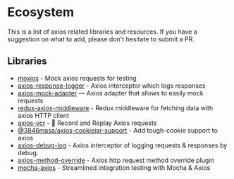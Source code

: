 # Ecosystem

This is a list of axios related libraries and resources. If you have a suggestion on what to add, please don't hesitate to submit a PR.

## Libraries

* [moxios](https://github.com/mzabriskie/moxios) - Mock axios requests for testing
* [axios-response-logger](https://github.com/srph/axios-response-logger) - Axios interceptor which logs responses
* [axios-mock-adapter](https://github.com/ctimmerm/axios-mock-adapter) — Axios adapter that allows to easily mock requests
* [redux-axios-middleware](https://github.com/svrcekmichal/redux-axios-middleware) - Redux middleware for fetching data with axios HTTP client
* [axios-vcr](https://github.com/nettofarah/axios-vcr) - 📼 Record and Replay Axios requests
* [@3846masa/axios-cookiejar-support](https://github.com/3846masa/axios-cookiejar-support) - Add tough-cookie support to axios
* [axios-debug-log](https://github.com/Gerhut/axios-debug-log) - Axios interceptor of logging requests & responses by debug.
* [axios-method-override](https://github.com/jacobbuck/axios-method-override) - Axios http request method override plugin
* [mocha-axios](https://github.com/jdrydn/mocha-axios) - Streamlined integration testing with Mocha & Axios
